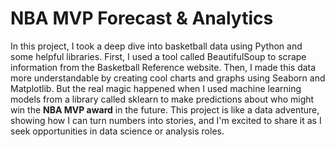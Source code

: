 # NBA MVP Forecast & Analytics 
In this project, I took a deep dive into basketball data using Python and some helpful libraries. 
First, I used a tool called BeautifulSoup to scrape information from the Basketball Reference website. 
Then, I made this data more understandable by creating cool charts and graphs using Seaborn and Matplotlib.
But the real magic happened when I used machine learning models from a library called sklearn to make predictions about who might win the **NBA MVP award** in the future. 
This project is like a data adventure, showing how I can turn numbers into stories, and I'm excited to share it as I seek opportunities in data science or analysis roles.
